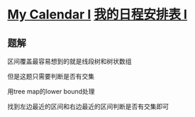 # [My Calendar I](https://leetcode.com/problems/my-calendar-i) [我的日程安排表 I](https://leetcode-cn.com/problems/my-calendar-i)

## 题解
区间覆盖最容易想到的就是线段树和树状数组

但是这题只需要判断是否有交集

用tree map的lower bound处理

找到左边最近的区间和右边最近的区间判断是否有交集即可
